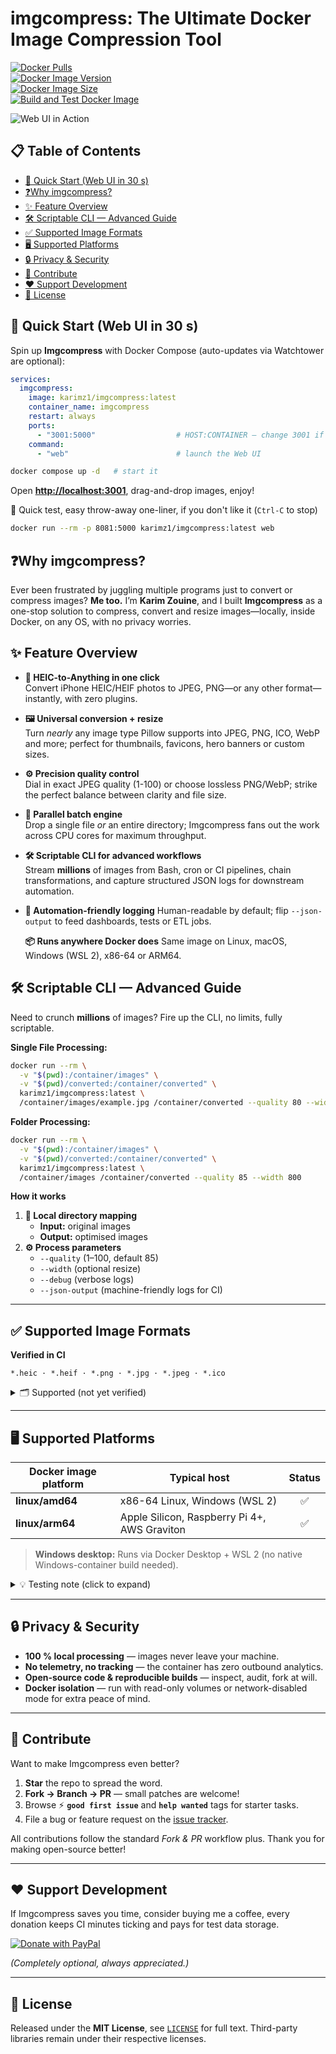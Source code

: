 # imgcompress: The Ultimate Docker Image Compression Tool

[![Docker Pulls](https://img.shields.io/docker/pulls/karimz1/imgcompress)](https://hub.docker.com/r/karimz1/imgcompress)  
[![Docker Image Version](https://img.shields.io/docker/v/karimz1/imgcompress?sort=semver)](https://hub.docker.com/r/karimz1/imgcompress)  
[![Docker Image Size](https://img.shields.io/docker/image-size/karimz1/imgcompress/latest)](https://hub.docker.com/r/karimz1/imgcompress)  
[![Build and Test Docker Image](https://github.com/karimz1/imgcompress/actions/workflows/deploy.yml/badge.svg?branch=main)](https://github.com/karimz1/imgcompress/actions/workflows/deploy.yml)

![Web UI in Action](images/web_ui_2025-02-22_17-54-17.gif)

## 📋 Table of Contents
- [🚀 Quick Start (Web UI in 30 s)](#-quick-start-web-ui-in-30-s)
- [❓Why imgcompress?](#why-imgcompress)
- [✨ Feature Overview](#-feature-overview)
- [🛠️ Scriptable CLI — Advanced Guide](#️-scriptable-cli--advanced-guide)
- [✅ Supported Image Formats](#-supported-image-formats)
- [🖥️ Supported Platforms](#️-supported-platforms)
- [🔒 Privacy \& Security](#-privacy--security)
- [🤝 Contribute](#-contribute)
- [❤️ Support Development](#️-support-development)
- [📝 License](#-license)

## 🚀 Quick Start (Web UI in 30 s)

Spin up **Imgcompress** with Docker Compose (auto-updates via Watchtower are optional):

```yaml
services:
  imgcompress:
    image: karimz1/imgcompress:latest
    container_name: imgcompress
    restart: always
    ports:
      - "3001:5000"                  # HOST:CONTAINER — change 3001 if you like
    command:
      - "web"                        # launch the Web UI
````
```bash
docker compose up -d   # start it
```

Open **[http://localhost:3001](http://localhost:3001/)**, drag-and-drop images, enjoy!

🧪 Quick test, easy throw-away one-liner, if you don't like it (<code>Ctrl-C</code> to stop)

````bash
docker run --rm -p 8081:5000 karimz1/imgcompress:latest web
````

## ❓Why imgcompress?

Ever been frustrated by juggling multiple programs just to convert or compress images?
**Me too.** I’m **Karim Zouine**, and I built **Imgcompress** as a one-stop solution to compress, convert and resize images—locally, inside Docker, on any OS, with no privacy worries.


## ✨ Feature Overview

- **📱 HEIC-to-Anything in one click**  
  Convert iPhone HEIC/HEIF photos to JPEG, PNG—or any other format—instantly, with zero plugins.

- **🖼️ Universal conversion + resize**  
  Turn *nearly* any image type Pillow supports into JPEG, PNG, ICO, WebP and more; perfect for thumbnails, favicons, hero banners or custom sizes.

- **⚙️ Precision quality control**  
  Dial in exact JPEG quality (1-100) or choose lossless PNG/WebP; strike the perfect balance between clarity and file size.

- **🚀 Parallel batch engine**  
  Drop a single file *or* an entire directory; Imgcompress fans out the work across CPU cores for maximum throughput.

- **🛠️ Scriptable CLI for advanced workflows**  
  Stream **millions** of images from Bash, cron or CI pipelines, chain transformations, and capture structured JSON logs for downstream automation.

- **🔄 Automation-friendly logging**
  Human-readable by default; flip `--json-output` to feed dashboards, tests or ETL jobs.

  **📦 Runs anywhere Docker does**
  Same image on Linux, macOS, Windows (WSL 2), x86-64 or ARM64.
  

## 🛠️ Scriptable CLI — Advanced Guide

Need to crunch **millions** of images? Fire up the CLI, no limits, fully scriptable.

**Single File Processing:**

``` bash
docker run --rm \
  -v "$(pwd):/container/images" \
  -v "$(pwd)/converted:/container/converted" \
  karimz1/imgcompress:latest \
  /container/images/example.jpg /container/converted --quality 80 --width 1920
```

**Folder Processing:**

``` bash
docker run --rm \
  -v "$(pwd):/container/images" \
  -v "$(pwd)/converted:/container/converted" \
  karimz1/imgcompress:latest \
  /container/images /container/converted --quality 85 --width 800
```
**How it works**

1. **📁 Local directory mapping**
   - **Input:** original images
   - **Output:** optimised images
2. **⚙️ Process parameters**
   - `--quality` (1–100, default 85)
   - `--width` (optional resize)
   - `--debug` (verbose logs)
   - `--json-output` (machine-friendly logs for CI)


---

## ✅ Supported Image Formats

**Verified in CI**

`*.heic · *.heif · *.png · *.jpg · *.jpeg · *.ico`


<details>
<summary>🗂️ Supported (not yet verified)</summary>

The formats below are available through [Pillow Doc](https://pillow.readthedocs.io/en/stable/handbook/image-file-formats.html#) but haven’t gone through my test-suite ***yet***.  

Open an issue with a sample file if you hit problems; I’ll add a test and patch it.

| Extension(s) | Extension(s) | Extension(s) | Extension(s) |
| ------------ | ------------ | ------------ | ------------ |
| .apng        | .blp         | .bmp         | .bufr        |
| .bw          | .cur         | .dcx         | .dds         |
| .dib         | .emf         | .eps         | .fit / .fits |
| .flc / .fli  | .ftc / .ftu  | .gbr         | .gif         |
| .grib        | .h5 / .hdf   | .icb         | .icns        |
| .iim         | .im          | .j2c / .j2k  | .jfif        |
| .jp2 / .jpc  | .jpf         | .jpx         | .mpeg / .mpg |
| .msp         | .pbm         | .pcd         | .pcx         |
| .pfm         | .pgm         | .pnm         | .ppm         |
| .ps / .psd   | .pxr         | .qoi         | .ras         |
| .rgb / .rgba | .sgi         | .tga         | .tif / .tiff |
| .vda / .vst  | .webp        | .wmf         | .xbm         |
| .xpm         |              |              |              |

Need a format that’s missing or failing?
[Open an issue](https://github.com/karimz1/imgcompress/issues) with a sample file and short description—happy to expand coverage!
</details>

------

## 🖥️ Supported Platforms

| Docker image platform | Typical host | Status |
|-----------------------|--------------|:------:|
| **linux/amd64**       | x86-64 Linux, Windows (WSL 2) | ✅ |
| **linux/arm64**       | Apple Silicon, Raspberry Pi 4+, AWS Graviton | ✅ |

> **Windows desktop:** Runs via Docker Desktop + WSL 2 (no native Windows-container build needed).

<details>
<summary>💡 Testing note (click to expand)</summary>

All platforms above are built and run in CI with QEMU multi-arch emulation and a GitHub Actions matrix.  
That means the images pass automated tests, but not every architecture has been manually tried on physical hardware.

</details>


------

## 🔒 Privacy & Security

- **100 % local processing** — images never leave your machine.
- **No telemetry, no tracking** — the container has zero outbound analytics.
- **Open-source code & reproducible builds** — inspect, audit, fork at will.
- **Docker isolation** — run with read-only volumes or network-disabled mode for extra peace of mind.

---

## 🤝 Contribute

Want to make Imgcompress even better?

1. **Star** the repo to spread the word.  
2. **Fork → Branch → PR** — small patches are welcome!  
3. Browse ⚡ **`good first issue`** and **`help wanted`** tags for starter tasks.  
4. File a bug or feature request on the [issue tracker](https://github.com/karimz1/imgcompress/issues).

All contributions follow the standard *Fork & PR* workflow plus. Thank you for making open-source better!

---

## ❤️ Support Development

If Imgcompress saves you time, consider buying me a coffee, every donation keeps CI minutes ticking and pays for test data storage.

[![Donate with PayPal](https://img.shields.io/badge/Donate-PayPal-blue?logo=paypal)](https://paypal.me/KarimZouine972)

*(Completely optional, always appreciated.)*

---

## 📝 License

Released under the **MIT License**, see [`LICENSE`](LICENSE) for full text.
Third-party libraries remain under their respective licenses.
